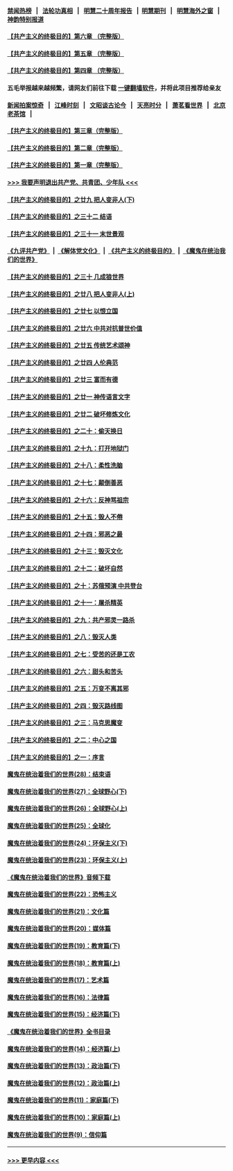 #### [禁闻热榜](热点新闻.md?=0)  &nbsp;&nbsp;|&nbsp;&nbsp; [法轮功真相](https://github.com/gfw-breaker/truth/blob/master/README.md?=0) &nbsp;&nbsp;|&nbsp;&nbsp; [明慧二十周年报告](https://github.com/gfw-breaker/mh-reports/blob/master/README.md?=0) &nbsp;&nbsp;|&nbsp;&nbsp;[明慧期刊](https://github.com/gfw-breaker/mh-qikan) &nbsp;&nbsp;|&nbsp;&nbsp; [明慧海外之窗](https://github.com/gfw-breaker/mh-news/blob/master/README.md?=0) &nbsp;&nbsp;|&nbsp;&nbsp; [神韵特别报道](https://github.com/gfw-breaker/mh-news/blob/master/shenyun.md?=0)
#### [【共产主义的终极目的】第六章 （完整版）](../pages/nsc422/n11428913.md?t=03022002) 
#### [【共产主义的终极目的】第五章 （完整版）](../pages/nsc422/n11428912.md?t=03022002) 
#### [【共产主义的终极目的】第四章 （完整版）](../pages/nsc422/n11428907.md?t=03022002) 
#### 五毛举报越来越频繁，请网友们前往下载 [一键翻墙软件](https://github.com/gfw-breaker/ssr-accounts)，并将此项目推荐给亲友
#### [新闻拍案惊奇](https://github.com/gfw-breaker/banned-news/blob/master/pages/link4.md) &nbsp;&nbsp;|&nbsp;&nbsp; [江峰时刻](https://github.com/gfw-breaker/banned-news/blob/master/pages/link4.md) &nbsp;&nbsp;|&nbsp;&nbsp; [文昭谈古论今](https://github.com/gfw-breaker/banned-news/blob/master/pages/link4.md) &nbsp;&nbsp;|&nbsp;&nbsp; [天亮时分](https://github.com/gfw-breaker/banned-news/blob/master/pages/link4.md) &nbsp;&nbsp;|&nbsp;&nbsp; [萧茗看世界](https://github.com/gfw-breaker/banned-news/blob/master/pages/link4.md) &nbsp;&nbsp;|&nbsp;&nbsp; [北京老茶馆](https://github.com/gfw-breaker/banned-news/blob/master/pages/link4.md) &nbsp;&nbsp;|&nbsp;&nbsp; 
#### [【共产主义的终极目的】第三章（完整版）](../pages/nsc422/n11428848.md?t=03022002) 
#### [【共产主义的终极目的】第二章（完整版）](../pages/nsc422/n11428831.md?t=03022002) 
#### [【共产主义的终极目的】第一章（完整版）](../pages/nsc422/n11417651.md?t=03022002) 
#### [>>> 我要声明退出共产党、共青团、少年队 <<<](https://github.com/begood0513/goodnews/blob/master/quit/letter.md) 
#### [【共产主义的终极目的】之廿九 把人变非人(下)](../pages/nsc422/n11344140.md?t=03022002) 
#### [【共产主义的终极目的】之三十二 结语](../pages/nsc422/n11360535.md?t=03022002) 
#### [【共产主义的终极目的】之三十一 末世景观](../pages/nsc422/n11351129.md?t=03022002) 
#### [《九评共产党》](https://github.com/begood0513/9ping.md/blob/master/README.md) &nbsp;|&nbsp; [《解体党文化》](../../../../jtdwh.md/blob/master/README.md)  &nbsp;|&nbsp; [《共产主义的终极目的》](../../../../gczydzjmd.md/blob/master/README.md) &nbsp;|&nbsp; [《魔鬼在统治我们的世界》](../../../../mgztzwmdsj.md/blob/master/README.md) 
#### [【共产主义的终极目的】之三十 几成狼世界](../pages/nsc422/n11348280.md?t=03022002) 
#### [【共产主义的终极目的】之廿八 把人变非人(上)](../pages/nsc422/n11340492.md?t=03022002) 
#### [【共产主义的终极目的】之廿七 以恨立国](../pages/nsc422/n11336944.md?t=03022002) 
#### [【共产主义的终极目的】之廿六 中共对抗普世价值](../pages/nsc422/n11324785.md?t=03022002) 
#### [【共产主义的终极目的】之廿五 传统艺术颂神](../pages/nsc422/n11296396.md?t=03022002) 
#### [【共产主义的终极目的】之廿四 人伦典范](../pages/nsc422/n11296397.md?t=03022002) 
#### [【共产主义的终极目的】之廿三 富而有德](../pages/nsc422/n11283598.md?t=03022002) 
#### [【共产主义的终极目的】之廿一 神传语言文字](../pages/nsc422/n11263265.md?t=03022002) 
#### [【共产主义的终极目的】之廿二 破坏修炼文化](../pages/nsc422/n11245728.md?t=03022002) 
#### [【共产主义的终极目的】之二十：偷天换日](../pages/nsc422/n11238846.md?t=03022002) 
#### [【共产主义的终极目的】之十九：打开地狱门](../pages/nsc422/n11206376.md?t=03022002) 
#### [【共产主义的终极目的】之十八：柔性洗脑](../pages/nsc422/n11199994.md?t=03022002) 
#### [【共产主义的终极目的】之十七：颠倒善恶](../pages/nsc422/n11179782.md?t=03022002) 
#### [【共产主义的终极目的】之十六：反神骂祖宗](../pages/nsc422/n11166798.md?t=03022002) 
#### [【共产主义的终极目的】之十五：毁人不倦](../pages/nsc422/n11166792.md?t=03022002) 
#### [【共产主义的终极目的】之十四：邪恶之最](../pages/nsc422/n11150249.md?t=03022002) 
#### [【共产主义的终极目的】之十三：毁灭文化](../pages/nsc422/n11135227.md?t=03022002) 
#### [【共产主义的终极目的】之十二：破坏自然](../pages/nsc422/n11135214.md?t=03022002) 
#### [【共产主义的终极目的】之十：苏俄预演 中共登台](../pages/nsc422/n11118424.md?t=03022002) 
#### [【共产主义的终极目的】之十一：屠杀精英](../pages/nsc422/n11118442.md?t=03022002) 
#### [【共产主义的终极目的】之九：共产邪灵一路杀](../pages/nsc422/n11114139.md?t=03022002) 
#### [【共产主义的终极目的】之八：毁灭人类](../pages/nsc422/n11108503.md?t=03022002) 
#### [【共产主义的终极目的】之七：受苦的还是工农](../pages/nsc422/n11101809.md?t=03022002) 
#### [【共产主义的终极目的】之六：甜头和苦头](../pages/nsc422/n11096971.md?t=03022002) 
#### [【共产主义的终极目的】之五：万变不离其邪](../pages/nsc422/n11091285.md?t=03022002) 
#### [【共产主义的终极目的】之四：毁灭路线图](../pages/nsc422/n11086284.md?t=03022002) 
#### [【共产主义的终极目的】之三：马克思魔变](../pages/nsc422/n11061941.md?t=03022002) 
#### [【共产主义的终极目的】之二：中心之国](../pages/nsc422/n11047728.md?t=03022002) 
#### [【共产主义的终极目的】之一：序言](../pages/nsc422/n11086077.md?t=03022002) 
#### [魔鬼在统治着我们的世界(28)：结束语](../pages/nsc422/n10936246.md?t=03022002) 
#### [魔鬼在统治着我们的世界(27)：全球野心(下)](../pages/nsc422/n10928319.md?t=03022002) 
#### [魔鬼在统治着我们的世界(26)：全球野心(上)](../pages/nsc422/n10900318.md?t=03022002) 
#### [魔鬼在统治着我们的世界(25)：全球化](../pages/nsc422/n10788205.md?t=03022002) 
#### [魔鬼在统治着我们的世界(24)：环保主义(下)](../pages/nsc422/n10695307.md?t=03022002) 
#### [魔鬼在统治着我们的世界(23)：环保主义(上)](../pages/nsc422/n10688613.md?t=03022002) 
#### [《魔鬼在统治着我们的世界》音频下载](../pages/nsc422/n10635553.md?t=03022002) 
#### [魔鬼在统治着我们的世界(22)：恐怖主义](../pages/nsc422/n10614727.md?t=03022002) 
#### [魔鬼在统治着我们的世界(21)：文化篇](../pages/nsc422/n10597706.md?t=03022002) 
#### [魔鬼在统治着我们的世界(20)：媒体篇](../pages/nsc422/n10586579.md?t=03022002) 
#### [魔鬼在统治着我们的世界(19)：教育篇(下)](../pages/nsc422/n10564808.md?t=03022002) 
#### [魔鬼在统治着我们的世界(18)：教育篇(上)](../pages/nsc422/n10526970.md?t=03022002) 
#### [魔鬼在统治着我们的世界(17)：艺术篇](../pages/nsc422/n10499093.md?t=03022002) 
#### [魔鬼在统治着我们的世界(16)：法律篇](../pages/nsc422/n10485969.md?t=03022002) 
#### [魔鬼在统治着我们的世界(15)：经济篇(下)](../pages/nsc422/n10469975.md?t=03022002) 
#### [《魔鬼在统治着我们的世界》全书目录](../pages/nsc422/n10464261.md?t=03022002) 
#### [魔鬼在统治着我们的世界(14)：经济篇(上)](../pages/nsc422/n10457370.md?t=03022002) 
#### [魔鬼在统治着我们的世界(13)：政治篇(下)](../pages/nsc422/n10448270.md?t=03022002) 
#### [魔鬼在统治着我们的世界(12)：政治篇(上)](../pages/nsc422/n10444576.md?t=03022002) 
#### [魔鬼在统治着我们的世界(11)：家庭篇(下)](../pages/nsc422/n10440961.md?t=03022002) 
#### [魔鬼在统治着我们的世界(10)：家庭篇(上)](../pages/nsc422/n10435448.md?t=03022002) 
#### [魔鬼在统治着我们的世界(9)：信仰篇](../pages/nsc422/n10432159.md?t=03022002) 

----
#### [ >>> 更早内容 <<< ](../indexes/nsc422-earlier.md)
